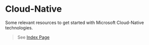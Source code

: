 # Cloud-Native
Some relevant resources to get started with Microsoft Cloud-Native technologies.


> See [Index Page](./index.md) 
